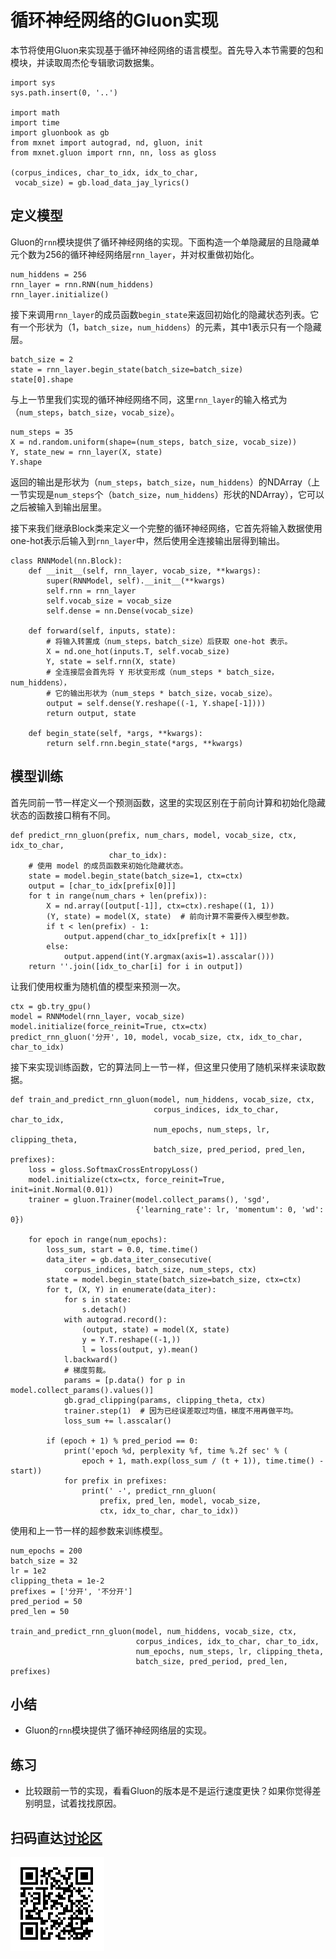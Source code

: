 # 循环神经网络的Gluon实现

本节将使用Gluon来实现基于循环神经网络的语言模型。首先导入本节需要的包和模块，并读取周杰伦专辑歌词数据集。

```{.python .input  n=1}
import sys
sys.path.insert(0, '..')

import math
import time
import gluonbook as gb
from mxnet import autograd, nd, gluon, init
from mxnet.gluon import rnn, nn, loss as gloss

(corpus_indices, char_to_idx, idx_to_char,
 vocab_size) = gb.load_data_jay_lyrics()
```

## 定义模型

Gluon的`rnn`模块提供了循环神经网络的实现。下面构造一个单隐藏层的且隐藏单元个数为256的循环神经网络层`rnn_layer`，并对权重做初始化。

```{.python .input  n=26}
num_hiddens = 256
rnn_layer = rnn.RNN(num_hiddens)
rnn_layer.initialize()
```

接下来调用`rnn_layer`的成员函数`begin_state`来返回初始化的隐藏状态列表。它有一个形状为（1，`batch_size`，`num_hiddens`）的元素，其中1表示只有一个隐藏层。

```{.python .input  n=37}
batch_size = 2
state = rnn_layer.begin_state(batch_size=batch_size)
state[0].shape
```

与上一节里我们实现的循环神经网络不同，这里`rnn_layer`的输入格式为（`num_steps`，`batch_size`，`vocab_size`）。

```{.python .input  n=38}
num_steps = 35
X = nd.random.uniform(shape=(num_steps, batch_size, vocab_size))
Y, state_new = rnn_layer(X, state)
Y.shape
```

返回的输出是形状为（`num_steps`，`batch_size`，`num_hiddens`）的NDArray（上一节实现是`num_steps`个（`batch_size`，`num_hiddens`）形状的NDArray），它可以之后被输入到输出层里。

接下来我们继承Block类来定义一个完整的循环神经网络，它首先将输入数据使用one-hot表示后输入到`rnn_layer`中，然后使用全连接输出层得到输出。

```{.python .input  n=39}
class RNNModel(nn.Block):
    def __init__(self, rnn_layer, vocab_size, **kwargs):
        super(RNNModel, self).__init__(**kwargs)
        self.rnn = rnn_layer
        self.vocab_size = vocab_size
        self.dense = nn.Dense(vocab_size)
        
    def forward(self, inputs, state):
        # 将输入转置成（num_steps，batch_size）后获取 one-hot 表示。
        X = nd.one_hot(inputs.T, self.vocab_size)
        Y, state = self.rnn(X, state)
        # 全连接层会首先将 Y 形状变形成（num_steps * batch_size，num_hiddens），
        # 它的输出形状为（num_steps * batch_size，vocab_size）。
        output = self.dense(Y.reshape((-1, Y.shape[-1])))
        return output, state

    def begin_state(self, *args, **kwargs):
        return self.rnn.begin_state(*args, **kwargs)
```

## 模型训练

首先同前一节一样定义一个预测函数，这里的实现区别在于前向计算和初始化隐藏状态的函数接口稍有不同。

```{.python .input  n=41}
def predict_rnn_gluon(prefix, num_chars, model, vocab_size, ctx, idx_to_char,
                      char_to_idx):
    # 使用 model 的成员函数来初始化隐藏状态。
    state = model.begin_state(batch_size=1, ctx=ctx)
    output = [char_to_idx[prefix[0]]]
    for t in range(num_chars + len(prefix)):
        X = nd.array([output[-1]], ctx=ctx).reshape((1, 1))
        (Y, state) = model(X, state)  # 前向计算不需要传入模型参数。
        if t < len(prefix) - 1:
            output.append(char_to_idx[prefix[t + 1]])
        else:
            output.append(int(Y.argmax(axis=1).asscalar()))
    return ''.join([idx_to_char[i] for i in output])
```

让我们使用权重为随机值的模型来预测一次。

```{.python .input  n=42}
ctx = gb.try_gpu()
model = RNNModel(rnn_layer, vocab_size)
model.initialize(force_reinit=True, ctx=ctx)
predict_rnn_gluon('分开', 10, model, vocab_size, ctx, idx_to_char, char_to_idx)
```

接下来实现训练函数，它的算法同上一节一样，但这里只使用了随机采样来读取数据。

```{.python .input  n=18}
def train_and_predict_rnn_gluon(model, num_hiddens, vocab_size, ctx, 
                                corpus_indices, idx_to_char, char_to_idx, 
                                num_epochs, num_steps, lr, clipping_theta, 
                                batch_size, pred_period, pred_len, prefixes):
    loss = gloss.SoftmaxCrossEntropyLoss()
    model.initialize(ctx=ctx, force_reinit=True, init=init.Normal(0.01))
    trainer = gluon.Trainer(model.collect_params(), 'sgd',
                            {'learning_rate': lr, 'momentum': 0, 'wd': 0})

    for epoch in range(num_epochs):
        loss_sum, start = 0.0, time.time()
        data_iter = gb.data_iter_consecutive(
            corpus_indices, batch_size, num_steps, ctx)
        state = model.begin_state(batch_size=batch_size, ctx=ctx)
        for t, (X, Y) in enumerate(data_iter):
            for s in state:
                s.detach()
            with autograd.record():
                (output, state) = model(X, state)
                y = Y.T.reshape((-1,))
                l = loss(output, y).mean()
            l.backward()
            # 梯度剪裁。
            params = [p.data() for p in model.collect_params().values()]
            gb.grad_clipping(params, clipping_theta, ctx)
            trainer.step(1)  # 因为已经误差取过均值，梯度不用再做平均。
            loss_sum += l.asscalar()

        if (epoch + 1) % pred_period == 0:
            print('epoch %d, perplexity %f, time %.2f sec' % (
                epoch + 1, math.exp(loss_sum / (t + 1)), time.time() - start))
            for prefix in prefixes:
                print(' -', predict_rnn_gluon(
                    prefix, pred_len, model, vocab_size, 
                    ctx, idx_to_char, char_to_idx))
```

使用和上一节一样的超参数来训练模型。

```{.python .input  n=19}
num_epochs = 200
batch_size = 32
lr = 1e2
clipping_theta = 1e-2
prefixes = ['分开', '不分开']
pred_period = 50
pred_len = 50

train_and_predict_rnn_gluon(model, num_hiddens, vocab_size, ctx, 
                            corpus_indices, idx_to_char, char_to_idx, 
                            num_epochs, num_steps, lr, clipping_theta, 
                            batch_size, pred_period, pred_len, prefixes)
```

## 小结

* Gluon的`rnn`模块提供了循环神经网络层的实现。

## 练习

* 比较跟前一节的实现，看看Gluon的版本是不是运行速度更快？如果你觉得差别明显，试着找找原因。

## 扫码直达[讨论区](https://discuss.gluon.ai/t/topic/4089)

![](../img/qr_rnn-gluon.svg)
